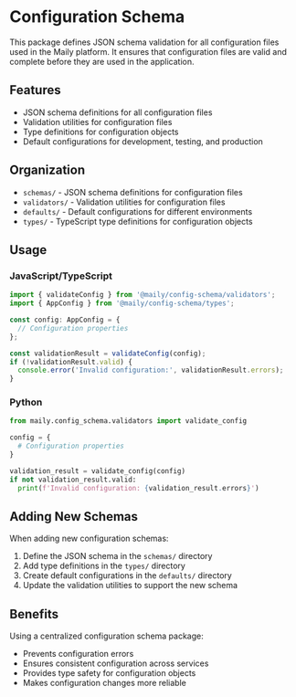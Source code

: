 # Configuration Schema

This package defines JSON schema validation for all configuration files used in the Maily platform. It ensures that configuration files are valid and complete before they are used in the application.

## Features

- JSON schema definitions for all configuration files
- Validation utilities for configuration files
- Type definitions for configuration objects
- Default configurations for development, testing, and production

## Organization

- `schemas/` - JSON schema definitions for configuration files
- `validators/` - Validation utilities for configuration files
- `defaults/` - Default configurations for different environments
- `types/` - TypeScript type definitions for configuration objects

## Usage

### JavaScript/TypeScript

```typescript
import { validateConfig } from '@maily/config-schema/validators';
import { AppConfig } from '@maily/config-schema/types';

const config: AppConfig = {
  // Configuration properties
};

const validationResult = validateConfig(config);
if (!validationResult.valid) {
  console.error('Invalid configuration:', validationResult.errors);
}
```

### Python

```python
from maily.config_schema.validators import validate_config

config = {
  # Configuration properties
}

validation_result = validate_config(config)
if not validation_result.valid:
  print(f'Invalid configuration: {validation_result.errors}')
```

## Adding New Schemas

When adding new configuration schemas:
1. Define the JSON schema in the `schemas/` directory
2. Add type definitions in the `types/` directory
3. Create default configurations in the `defaults/` directory
4. Update the validation utilities to support the new schema

## Benefits

Using a centralized configuration schema package:
- Prevents configuration errors
- Ensures consistent configuration across services
- Provides type safety for configuration objects
- Makes configuration changes more reliable